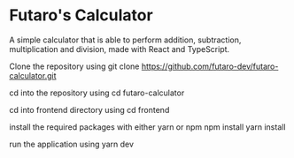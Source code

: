 # Futaro's Calculator

A simple calculator that is able to perform addition, subtraction, multiplication and division, made with React and TypeScript.

Clone the repository using
git clone https://github.com/futaro-dev/futaro-calculator.git

cd into the repository using
cd futaro-calculator

cd into frontend directory using
cd frontend

install the required packages with either yarn or npm
npm install
yarn install

run the application using
yarn dev
